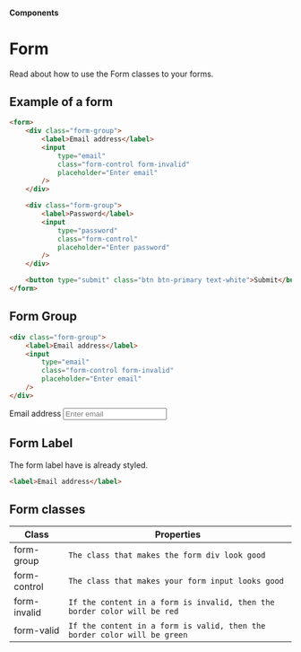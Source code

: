 #### Components

# Form

Read about how to use the Form classes to your forms.

## Example of a form

```html
<form>
    <div class="form-group">
        <label>Email address</label>
        <input
            type="email"
            class="form-control form-invalid"
            placeholder="Enter email"
        />
    </div>

    <div class="form-group">
        <label>Password</label>
        <input
            type="password"
            class="form-control"
            placeholder="Enter password"
        />
    </div>

    <button type="submit" class="btn btn-primary text-white">Submit</button>
</form>
```

## Form Group

```html
<div class="form-group">
    <label>Email address</label>
    <input
        type="email"
        class="form-control form-invalid"
        placeholder="Enter email"
    />
</div>
```

<div class="form-group">
    <label>Email address</label>
    <input
        type="email"
        class="form-control form-invalid"
        placeholder="Enter email"
    />
</div>

## Form Label

The form label have is already styled.

```html
<label>Email address</label>
```

## Form classes

| Class        | Properties                                                               |
| ------------ | ------------------------------------------------------------------------ |
| form-group   | `The class that makes the form div look good`                            |
| form-control | `The class that makes your form input looks good`                        |
| form-invalid | `If the content in a form is invalid, then the border color will be red` |
| form-valid   | `If the content in a form is valid, then the border color will be green` |
